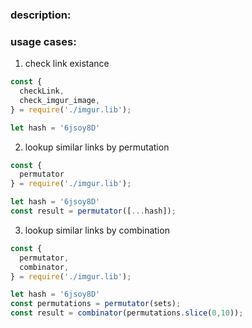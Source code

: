### description:



### usage cases:


1. check link existance
```javascript
const {
  checkLink,
  check_imgur_image,
} = require('./imgur.lib');

let hash = '6jsoy8D'

```

2. lookup similar links by permutation
```javascript
const {
  permutator
} = require('./imgur.lib');

let hash = '6jsoy8D'
const result = permutator([...hash]);

```
3. lookup similar links by combination
```javascript
const {
  permutator,
  combinator,
} = require('./imgur.lib');

let hash = '6jsoy8D'
const permutations = permutator(sets);
const result = combinator(permutations.slice(0,10)); 

```
